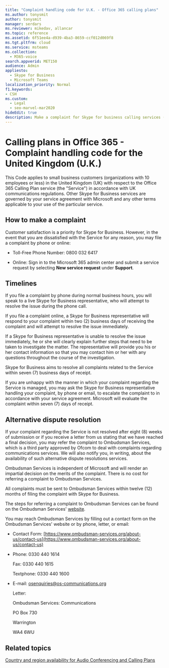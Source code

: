 ```yaml
---
title: "Complaint handling code for U.K. - Office 365 calling plans"
ms.author: tonysmit
author: tonysmit
manager: serdars
ms.reviewer: mikedav, allancar
ms.topic: reference
ms.assetid: 6f51ee4a-d939-4ba3-8659-ccf012d069f8
ms.tgt.pltfrm: cloud
ms.service: msteams
ms.collection: 
  - M365-voice
search.appverid: MET150
audience: Admin
appliesto: 
  - Skype for Business
  - Microsoft Teams
localization_priority: Normal
f1.keywords:
- CSH
ms.custom: 
  - Legal
  - seo-marvel-mar2020
hideEdit: true
description: Make a complaint for Skype for business calling services (PSTN Calling in the UK), timelines for replies, and resolving disputes for unresolved complaints.
---
```


# Calling plans in Office 365 - Complaint handling code for the United Kingdom (U.K.)

This Code applies to small business customers (organizations with 10 employees or less) in the United Kingdom (UK) with respect to the Office 365 Calling Plan service (the "Service") in accordance with UK communications regulations. Other Skype for Business services are governed by your service agreement with Microsoft and any other terms applicable to your use of the particular service.

## How to make a complaint

Customer satisfaction is a priority for Skype for Business. However, in the event that you are dissatisfied with the Service for any reason, you may file a complaint by phone or online:

- Toll-Free Phone Number: 0800 032 6417

- Online: Sign in to the Microsoft 365 admin center and submit a service request by selecting **New service request** under **Support**.

## Timelines

If you file a complaint by phone during normal business hours, you will speak to a live Skype for Business representative, who will attempt to resolve the issue during the phone call.

If you file a complaint online, a Skype for Business representative will respond to your complaint within two (2) business days of receiving the complaint and will attempt to resolve the issue immediately.

If a Skype for Business representative is unable to resolve the issue immediately, he or she will clearly explain further steps that need to be taken to investigate the matter. The representative will provide you his or her contact information so that you may contact him or her with any questions throughout the course of the investigation.

Skype for Business aims to resolve all complaints related to the Service within seven (7) business days of receipt.

If you are unhappy with the manner in which your complaint regarding the Service is managed, you may ask the Skype for Business representative handling your complaint, by phone or email, to escalate the complaint to in accordance with your service agreement. Microsoft will evaluate the complaint within seven (7) days of receipt.

## Alternative dispute resolution

If your complaint regarding the Service is not resolved after eight (8) weeks of submission or if you receive a letter from us stating that we have reached a final decision, you may refer the complaint to Ombudsman Services, which is a third party approved by Ofcom to deal with complaints regarding communications services. We will also notify you, in writing, about the availability of such alternative dispute resolutions services.

Ombudsman Services is independent of Microsoft and will render an impartial decision on the merits of the complaint. There is no cost for referring a complaint to Ombudsman Services.

All complaints must be sent to Ombudsman Services within twelve (12) months of filing the complaint with Skype for Business.

The steps for referring a complaint to Ombudsman Services can be found on the Ombudsman Services' [website](https://go.microsoft.com/fwlink/?LinkID=820708&amp;clcid=0x809).

You may reach Ombudsman Services by filling out a contact form on the Ombudsman Services' website or by phone, letter, or email:

- Contact Form: [https://www.ombudsman-services.org/about-us/contact-us](https://www.ombudsman-services.org/about-us/contact-us)

- Phone: 0330 440 1614

    Fax: 0330 440 1615

    Textphone: 0330 440 1600

- E-mail: [osenquiries@os-communications.org](mailto:osenquiries@os-communications.org)

    Letter:

    Ombudsman Services: Communications

    PO Box 730

    Warrington

    WA4 6WU


## Related topics
[Country and region availability for Audio Conferencing and Calling Plans](country-and-region-availability-for-audio-conferencing-and-calling-plans/country-and-region-availability-for-audio-conferencing-and-calling-plans.md)

